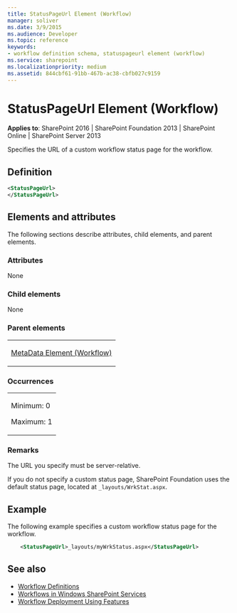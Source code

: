 ```yaml
---
title: StatusPageUrl Element (Workflow)
manager: soliver
ms.date: 3/9/2015
ms.audience: Developer
ms.topic: reference
keywords:
- workflow definition schema, statuspageurl element (workflow)
ms.service: sharepoint
ms.localizationpriority: medium
ms.assetid: 844cbf61-91bb-467b-ac38-cbfb027c9159
---
```


# StatusPageUrl Element (Workflow)

**Applies to**: SharePoint 2016 | SharePoint Foundation 2013 | SharePoint Online | SharePoint Server 2013

Specifies the URL of a custom workflow status page for the workflow.

## Definition

```XML
<StatusPageUrl>
</StatusPageUrl>
```

## Elements and attributes

The following sections describe attributes, child elements, and parent elements.

### Attributes

None

### Child elements

None

### Parent elements

<table>
<colgroup>
<col width="100%" />
</colgroup>
<tbody>
<tr class="odd">
<td align="left"><p><a href="metadata-element-workflow.md">MetaData Element (Workflow)</a></p></td>
</tr>
</tbody>
</table>

### Occurrences

<table>
<colgroup>
<col width="100%" />
</colgroup>
<tbody>
<tr class="odd">
<td align="left"><p>Minimum: 0</p>
<p>Maximum: 1</p></td>
</tr>
</tbody>
</table>

### Remarks

The URL you specify must be server-relative.

If you do not specify a custom status page, SharePoint Foundation uses the default status page, located at `_layouts/WrkStat.aspx`.

## Example

The following example specifies a custom workflow status page for the workflow.

```XML
    <StatusPageUrl>_layouts/myWrkStatus.aspx</StatusPageUrl>
```

## See also

- [Workflow Definitions](workflow-definitions.md)
- [Workflows in Windows SharePoint Services](https://msdn.microsoft.com/library/be0888d4-20b2-4d39-bf28-2d8a71829d8e(Office.15).aspx)
- [Workflow Deployment Using Features](https://msdn.microsoft.com/library/ad294f09-483d-4e87-bd19-fa37795ed558(Office.15).aspx)









